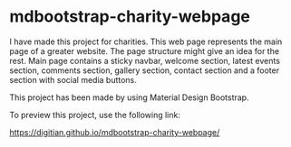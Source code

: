 # mdbootstrap-charity-webpage

I have made this project for charities. This web page represents the main page of a greater website. The page structure might give an idea for the rest. Main page contains a sticky navbar, welcome section, latest events section, comments section, gallery section, contact section and a footer section with social media buttons.

This project has been made by using Material Design Bootstrap.

To preview this project, use the following link:

https://digitian.github.io/mdbootstrap-charity-webpage/
